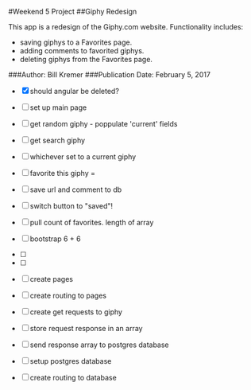 #Weekend 5 Project
##Giphy Redesign

This app is a redesign of the Giphy.com website.  Functionality includes:
* saving giphys to a Favorites page.
* adding comments to favorited giphys.
* deleting giphys from the Favorites page.

###Author: Bill Kremer
###Publication Date: February 5, 2017


- [x] should angular be deleted?

- [ ] set up main page
- [ ] get random giphy - poppulate 'current' fields
- [ ] get search giphy
- [ ] whichever set to a current giphy
- [ ] favorite this giphy =
- [ ] save url and comment to db
- [ ] switch button to "saved"!
- [ ] pull count of favorites. length of array
- [ ] bootstrap 6 + 6
- [ ]
- [ ]

- [ ] create pages
- [ ] create routing to pages
- [ ] create get requests to giphy
- [ ] store request response in an array
- [ ] send response array to postgres database
- [ ] setup postgres database
- [ ] create routing to database
